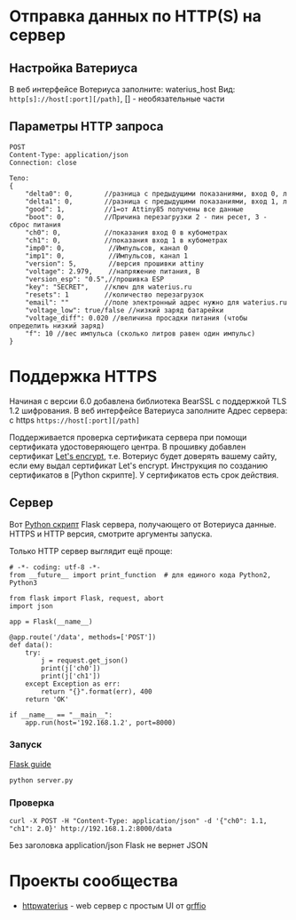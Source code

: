 # Отправка данных по HTTP(S) на сервер

## Настройка Ватериуса

В веб интерфейсе Вотериуса заполните: waterius_host
Вид: 
```http[s]://host[:port][/path]```, [] - необязательные части

## Параметры HTTP запроса
```
POST
Content-Type: application/json
Connection: close

Тело:
{
	"delta0": 0,        //разница с предыдущими показаниями, вход 0, л
	"delta1": 0,        //разница с предыдущими показаниями, вход 1, л
	"good": 1,          //1=от Attiny85 получены все данные
	"boot": 0,          //Причина перезагрузки 2 - пин ресет, 3 - сброс питания  
	"ch0": 0,           //показания вход 0 в кубометрах
	"ch1": 0,           //показания вход 1 в кубометрах
	"imp0": 0,           //Импульсов, канал 0
	"imp1": 0,           //Импульсов, канал 1
	"version": 5,        //версия прошивки attiny
	"voltage": 2.979,    //напряжение питания, В
	"version_esp": "0.5",//прошивка ESP
	"key": "SECRET",    //ключ для waterius.ru
	"resets": 1         //количество перезагрузок 
	"email": ""         //поле электронный адрес нужно для waterius.ru
	"voltage_low": true/false //низкий заряд батарейки
	"voltage_diff": 0.020 //величина просадки питания (чтобы определить низкий заряд)
	"f": 10 //вес импульса (сколько литров равен один импульс)
} 
```

# Поддержка HTTPS 

Начиная с версии 6.0 добавлена библиотека BearSSL с поддержкой TLS 1.2 шифрования.
В веб интерфейсе Ватериуса заполните Адрес сервера: с https
```https://host[:port][/path]```

Поддерживается проверка сертификата сервера при помощи сертификата удостоверяющего центра. 
В прошивку добавлен сертификат [Let's encrypt](https://letsencrypt.org/certificates/), т.е. Вотериус будет доверять вашему сайту, если ему выдал сертификат Let's encrypt. Инструкция по созданию сертификатов в [Python скрипте]. У сертификатов есть срок действия.

## Сервер

Вот [Python скрипт](https://github.com/dontsovcmc/waterius/blob/master/Server/server.py) Flask сервера, получающего от Вотериуса данные. HTTPS и HTTP версия, смотрите аргументы запуска.

Только HTTP сервер выглядит ещё проще:
```
# -*- coding: utf-8 -*-
from __future__ import print_function  # для единого кода Python2, Python3

from flask import Flask, request, abort
import json

app = Flask(__name__)

@app.route('/data', methods=['POST'])
def data():
    try:
        j = request.get_json()
        print(j['ch0'])
        print(j['ch1'])
    except Exception as err:
        return "{}".format(err), 400
    return 'OK'

if __name__ == "__main__":
	app.run(host='192.168.1.2', port=8000)
```

### Запуск
[Flask guide](http://flask.pocoo.org/docs/1.0/quickstart/)

```
python server.py
```

### Проверка
```
curl -X POST -H "Content-Type: application/json" -d '{"ch0": 1.1, "ch1": 2.0}' http://192.168.1.2:8000/data
```
Без заголовка application/json Flask не вернет JSON

# Проекты сообщества
* [httpwaterius](https://github.com/grffio/httpwaterius) - web сервер с простым UI от [grffio](https://github.com/grffio)
